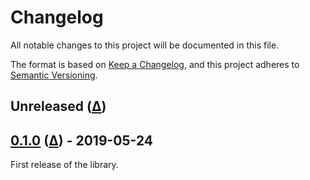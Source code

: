 # Changelog

All notable changes to this project will be documented in this file.

The format is based on [Keep a Changelog][], and this project adheres to
[Semantic Versioning][].

[keep a changelog]: https://keepachangelog.com/en/1.0.0/
[semantic versioning]: https://semver.org/spec/v2.0.0.html

## Unreleased ([&#x0394;][unreleased changes])

## [0.1.0][] ([&#x0394;][0.1.0 changes]) - 2019-05-24

First release of the library.

[0.1.0]:
  https://github.com/bloomberg/go-testgroup/releases/tag/v0.1.0
  "version 0.1.0"
[unreleased changes]:
  https://github.com/bloomberg/go-testgroup/compare/v0.1.0...HEAD
  "unreleased changes since 0.1.0"
[0.1.0 changes]:
  https://github.com/bloomberg/go-testgroup/commits/v0.1.0
  "changes from root to 0.1.0"
